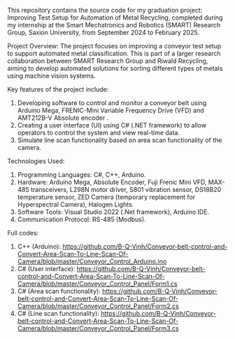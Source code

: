 This repository contains the source code for my graduation project: Improving Test Setup for Automation of Metal Recycling, completed during my internship at the Smart Mechatronics and Robotics (SMART) Research Group, Saxion University, from September 2024 to February 2025.

Project Overview:
The project focuses on improving a conveyor test setup to support automated metal classification. 
This is part of a larger research collaboration between SMART Research Group and Riwald Recycling, aiming to develop automated solutions for sorting different types of metals using machine vision systems.

Key features of the project include:

1. Developing software to control and monitor a conveyor belt using Arduino Mega, FRENIC-Mini Variable Frequency Drive (VFD) and AMT212B-V Absolute encoder .
2. Creating a user interface (UI) using C# (.NET framework) to allow operators to control the system and view real-time data.
3. Simulate line scan functionality based on area scan functionality of the camera.

Technologies Used:

1. Programming Languages: C#, C++, Arduino.
2. Hardware: Arduino Mega, Absolute Encoder, Fuji Frenic Mini VFD, MAX-485 transceivers, L298N motor driver, S801 vibration sensor, DS18B20 temperature sensor, ZED Camera (temporary replacement for Hyperspectral Camera), Halogen Lights.
3. Software Tools: Visual Studio 2022 (.Net framework), Arduino IDE.
4. Communication Protocol: RS-485 (Modbus).

Full codes:

1. C++ (Arduino): https://github.com/B-Q-Vinh/Conveyor-belt-control-and-Convert-Area-Scan-To-Line-Scan-Of-Camera/blob/master/Conveyor_Control_Arduino.ino
2. C# (User interface): https://github.com/B-Q-Vinh/Conveyor-belt-control-and-Convert-Area-Scan-To-Line-Scan-Of-Camera/blob/master/Conveyor_Control_Panel/Form1.cs
3. C# (Area scan functionality): https://github.com/B-Q-Vinh/Conveyor-belt-control-and-Convert-Area-Scan-To-Line-Scan-Of-Camera/blob/master/Conveyor_Control_Panel/Form2.cs
4. C# (Line scan functionality): https://github.com/B-Q-Vinh/Conveyor-belt-control-and-Convert-Area-Scan-To-Line-Scan-Of-Camera/blob/master/Conveyor_Control_Panel/Form3.cs
